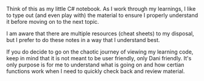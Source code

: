 Think of this as my little C# notebook. As I work through my learnings, I like to type out (and even play with) the material to ensure I properly understand it before moving on to the next topic.

I am aware that there are multiple resources (cheat sheets) to my disposal, but I prefer to do these notes in a way that I understand best.

If you do decide to go on the chaotic journey of viewing my learning code, keep in mind that it is not meant to be user friendly, only Dani friendly. It's only purpose is for me to understand what is going on and how certian functions work when I need to quickly check back and review material.
